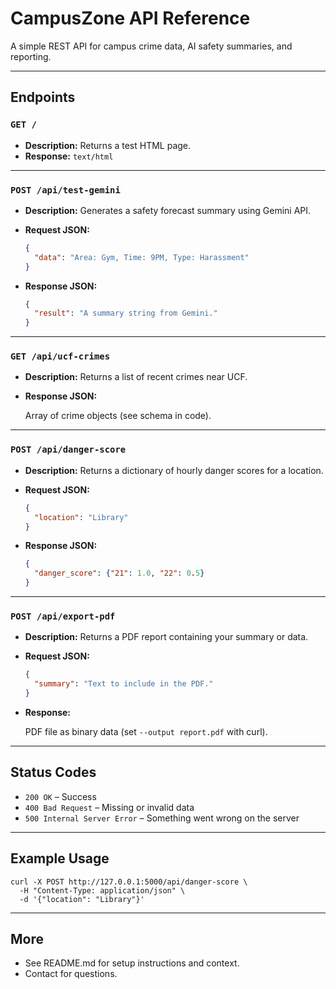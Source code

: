 # CampusZone API Reference

A simple REST API for campus crime data, AI safety summaries, and reporting.

---

## **Endpoints**

### `GET /`

- **Description:** Returns a test HTML page.
- **Response:** `text/html`

---

### `POST /api/test-gemini`

- **Description:** Generates a safety forecast summary using Gemini API.
- **Request JSON:**
    
    ```json
    {
      "data": "Area: Gym, Time: 9PM, Type: Harassment"
    }
    ```
    
- **Response JSON:**
    
    ```json
    {
      "result": "A summary string from Gemini."
    }
    ```
    

---

### `GET /api/ucf-crimes`

- **Description:** Returns a list of recent crimes near UCF.
- **Response JSON:**
    
    Array of crime objects (see schema in code).
    

---

### `POST /api/danger-score`

- **Description:** Returns a dictionary of hourly danger scores for a location.
- **Request JSON:**
    
    ```json
    {
      "location": "Library"
    }
    ```
    
- **Response JSON:**
    
    ```json
    {
      "danger_score": {"21": 1.0, "22": 0.5}
    }
    ```
    

---

### `POST /api/export-pdf`

- **Description:** Returns a PDF report containing your summary or data.
- **Request JSON:**
    
    ```json
    {
      "summary": "Text to include in the PDF."
    }
    ```
    
- **Response:**
    
    PDF file as binary data (set `--output report.pdf` with curl).
    

---

## **Status Codes**

- `200 OK` – Success
- `400 Bad Request` – Missing or invalid data
- `500 Internal Server Error` – Something went wrong on the server

---

## **Example Usage**

```
curl -X POST http://127.0.0.1:5000/api/danger-score \
  -H "Content-Type: application/json" \
  -d '{"location": "Library"}'
```

---

## **More**

- See README.md for setup instructions and context.
- Contact for questions.